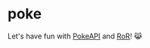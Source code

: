 # poke

Let's have fun with [PokeAPI](https://pokeapi.co/docs/v2) and [RoR](https://rubyonrails.org/)! 😹
